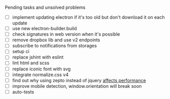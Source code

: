Pending tasks and unsolved problems
- [ ] implement updating electron if it's too old but don't download it on each update
- [ ] use new electron-builder.build
- [ ] check signatures in web version when it's possible
- [ ] remove dropbox lib and use v2 endpoints
- [ ] subscribe to notifications from storages
- [ ] setup ci
- [ ] replace jshint with eslint
- [ ] lint html and scss
- [ ] replace iconic font with svg
- [ ] integrate normalize.css v4
- [ ] find out why using zepto instead of jquery [affects performance](https://github.com/madrobby/zepto/issues/1169)
- [ ] improve mobile detection, window.orientation will break soon
- [ ] auto-tests